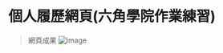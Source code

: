 # 個人履歷網頁(六角學院作業練習)
> 網頁成果
![image](https://github.com/alan19951024/html_resume_project/assets/59355302/e77367e6-e60d-4b10-a59d-821a677e9a31)
